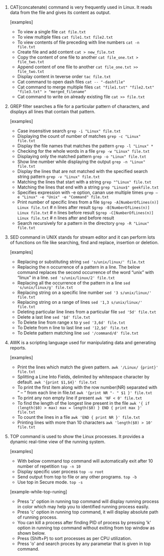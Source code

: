 1. CAT(concatenate) command is very frequently used in Linux. It reads data from the file and gives its content as output.

    [examples]
    - To view a single file
    `cat file.txt`
    - To view multiple files
    `cat file1.txt file2.txt`
    - To view contents of file preceding with line numbers
    `cat -n file.txt`
    - Create file and add content
    `cat > new_file.txt`
    - Copy the content of one file to another
    `cat file_one.txt > file_two.txt`
    - Append content of one file to another
    `cat file_one.txt >> file_two.txt`
    - Display content in teverse order
    `tac file.txt`
    - Cat command to open dash files
    `cat -- "-dashfile"`
    - Cat command to merge multiple files
    `cat "file1.txt" "file2.txt" "file3.txt" > "merged_filename"`
    - Cat command to write on already existing file
    `cat >> file.txt`


2. GREP filter searches a file for a particular pattern of characters, and displays all lines that contain that pattern. 

    [examples]
    - Case insensitive search
    `grep -i "Linux" file.txt`
    - Displaying the count of number of matches
    `grep -c "Linux" file.txt`
    - Display the file names that matches the pattern
    `grep -l "Linux" *`
    - Checking for the whole words in a file
    `grep -w "Linux" file.txt`
    - Displaying only the matched pattern
    `grep -o "Linux" file.txt`
    - Show line number while displaying the output
    `grep -n "Linux" file.txt`
    - Display the lines that are not matched with the specified search string pattern
    `grep -v "Linux" file.txt`
    - Matching the lines that start with a string
    `grep "^Linux" file.txt`
    - Matching the lines that end with a string
    `grep "Linux$" geekfile.txt`
    - Specifies expression with -e option, canan use multiple times
    `grep –e "Linux" -e "Unix" -e "Command" file.txt`
    - Print number of specific lines from a file
    `$grep -A[NumberOfLines(n)] Linux file.txt` # n lines after result
    `$grep -B[NumberOfLines(n)] Linux file.txt` # n lines before result
    `$grep -C[NumberOfLines(n)] Linux file.txt` # n lines after and before result
    - Search recursively for a pattern in the directory
    `grep -R "Linux" file.txt`


3. SED command in UNIX stands for stream editor and it can perform lots of functions on file like searching, find and replace, insertion or deletion.

    [examples]
    - Replacing or substituting string
    `sed 's/unix/linux/' file.txt`
    - Replacing the n occurrence of a pattern in a line. The below command replaces the second occurrence of the word “unix” with “linux” in a line. 
    `sed 's/unix/linux/2' file.txt`
    - Replacing all the occurrence of the pattern in a line
    `sed 's/unix/linux/g' file.txt`
    - Replacing string on a specific line number
    `sed '3 s/unix/linux/' file.txt`
    - Replacing string on a range of lines
    `sed '1,3 s/unix/linux/' file.txt`
    - Deleting particular line lines from a particular file
    `sed '5d' file.txt`
    - Delete a last line
    `sed '$d' file.txt`
    - To Delete line from range x to y
    `sed '3,6d' file.txt`
    - To Delete from n line to last line
    `sed '12,$d' file.txt`
    - To Delete pattern matching line
    `sed '/command/d' file.txt`


4. AWK is a scripting language used for manipulating data and generating reports.

    [examples]
    - Print the lines which match the given pattern.
    `awk '/Linux/ {print}' file.txt`
    - Splitting a Line Into Fields, delimited by whitespace character by default.
    `awk '{print $1,$4}' file.txt`
    - To print the first item along with the row number(NR) separated with ” – “ from each line in file.txt
    `awk '{print NR "- " $1 }' file.txt`
    - To print any non empty line if present
    `awk 'NF < 0' file.txt`
    - To find the length of the longest line present in the file
    `awk '{ if (length($0) > max) max = length($0) } END { print max }' file.txt`
    - To count the lines in a file
    `awk 'END { print NR }' file.txt`
    - Printing lines with more than 10 characters
    `awk 'length($0) > 10' file.txt`


5. TOP command is used to show the Linux processes. It provides a dynamic real-time view of the running system.

    [examples]
    - With below command top command will automatically exit after 10 number of repetition
    `top -n 10`
    - Display specific user process
    `top -u root`
    - Send output from top to file or any other programs.
    `top -b`
    - Use top in Secure mode.
    `top -s`
    
    [example-while-top-runing]
    - Press 'z' option in running top command will display running process in color which may help you to identified running process easily.
    - Press 'c' option in running top command, it will display absolute path of running process.
    - You can kill a process after finding PID of process by pressing 'k' option in running top command without exiting from top window as shown below.
    - Press (Shift+P) to sort processes as per CPU utilization.
    - Press 'o' and search proces by any parametar that is given in top command.
